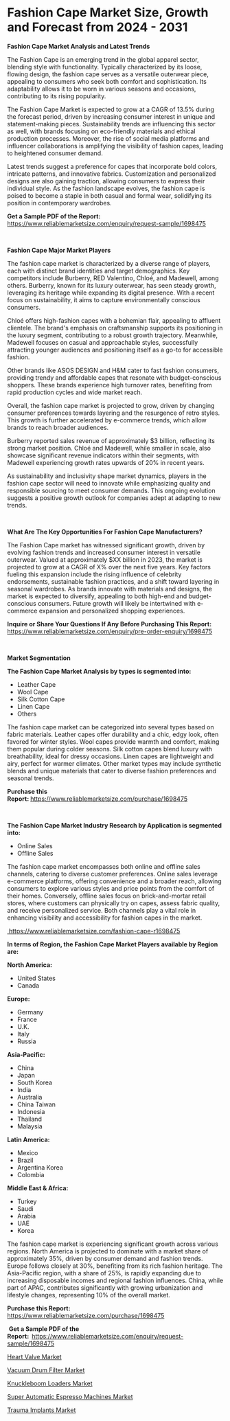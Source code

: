 <p><h1>Fashion Cape Market Size, Growth and Forecast from 2024 - 2031</h1></p><p><strong>Fashion Cape Market Analysis and Latest Trends</strong></p>
<p><p>The Fashion Cape is an emerging trend in the global apparel sector, blending style with functionality. Typically characterized by its loose, flowing design, the fashion cape serves as a versatile outerwear piece, appealing to consumers who seek both comfort and sophistication. Its adaptability allows it to be worn in various seasons and occasions, contributing to its rising popularity.</p><p>The Fashion Cape Market is expected to grow at a CAGR of 13.5% during the forecast period, driven by increasing consumer interest in unique and statement-making pieces. Sustainability trends are influencing this sector as well, with brands focusing on eco-friendly materials and ethical production processes. Moreover, the rise of social media platforms and influencer collaborations is amplifying the visibility of fashion capes, leading to heightened consumer demand.</p><p>Latest trends suggest a preference for capes that incorporate bold colors, intricate patterns, and innovative fabrics. Customization and personalized designs are also gaining traction, allowing consumers to express their individual style. As the fashion landscape evolves, the fashion cape is poised to become a staple in both casual and formal wear, solidifying its position in contemporary wardrobes.</p></p>
<p><strong>Get a Sample PDF of the Report:&nbsp;</strong> <a href="https://www.reliablemarketsize.com/enquiry/request-sample/1698475?utm_campaign=1140&utm_medium=2&utm_source=Github&utm_content=ia&utm_term=20102024&utm_id=fashion-cape">https://www.reliablemarketsize.com/enquiry/request-sample/1698475</a></p>
<p>&nbsp;</p>
<p><strong>Fashion Cape Major Market Players</strong></p>
<p><p>The fashion cape market is characterized by a diverse range of players, each with distinct brand identities and target demographics. Key competitors include Burberry, RED Valentino, Chloé, and Madewell, among others. Burberry, known for its luxury outerwear, has seen steady growth, leveraging its heritage while expanding its digital presence. With a recent focus on sustainability, it aims to capture environmentally conscious consumers.</p><p>Chloé offers high-fashion capes with a bohemian flair, appealing to affluent clientele. The brand's emphasis on craftsmanship supports its positioning in the luxury segment, contributing to a robust growth trajectory. Meanwhile, Madewell focuses on casual and approachable styles, successfully attracting younger audiences and positioning itself as a go-to for accessible fashion.</p><p>Other brands like ASOS DESIGN and H&M cater to fast fashion consumers, providing trendy and affordable capes that resonate with budget-conscious shoppers. These brands experience high turnover rates, benefiting from rapid production cycles and wide market reach.</p><p>Overall, the fashion cape market is projected to grow, driven by changing consumer preferences towards layering and the resurgence of retro styles. This growth is further accelerated by e-commerce trends, which allow brands to reach broader audiences. </p><p>Burberry reported sales revenue of approximately $3 billion, reflecting its strong market position. Chloé and Madewell, while smaller in scale, also showcase significant revenue indicators within their segments, with Madewell experiencing growth rates upwards of 20% in recent years.</p><p>As sustainability and inclusivity shape market dynamics, players in the fashion cape sector will need to innovate while emphasizing quality and responsible sourcing to meet consumer demands. This ongoing evolution suggests a positive growth outlook for companies adept at adapting to new trends.</p></p>
<p>&nbsp;</p>
<p><strong>What Are The Key Opportunities For Fashion Cape Manufacturers?</strong></p>
<p><p>The Fashion Cape market has witnessed significant growth, driven by evolving fashion trends and increased consumer interest in versatile outerwear. Valued at approximately $XX billion in 2023, the market is projected to grow at a CAGR of X% over the next five years. Key factors fueling this expansion include the rising influence of celebrity endorsements, sustainable fashion practices, and a shift toward layering in seasonal wardrobes. As brands innovate with materials and designs, the market is expected to diversify, appealing to both high-end and budget-conscious consumers. Future growth will likely be intertwined with e-commerce expansion and personalized shopping experiences.</p></p>
<p><strong>Inquire or Share Your Questions If Any Before Purchasing This Report:</strong> <a href="https://www.reliablemarketsize.com/enquiry/pre-order-enquiry/1698475?utm_campaign=1140&utm_medium=2&utm_source=Github&utm_content=ia&utm_term=20102024&utm_id=fashion-cape">https://www.reliablemarketsize.com/enquiry/pre-order-enquiry/1698475</a></p>
<p>&nbsp;</p>
<p><strong>Market Segmentation</strong></p>
<p><strong>The Fashion Cape Market Analysis by types is segmented into:</strong></p>
<p><ul><li>Leather Cape</li><li>Wool Cape</li><li>Silk Cotton Cape</li><li>Linen Cape</li><li>Others</li></ul></p>
<p><p>The fashion cape market can be categorized into several types based on fabric materials. Leather capes offer durability and a chic, edgy look, often favored for winter styles. Wool capes provide warmth and comfort, making them popular during colder seasons. Silk cotton capes blend luxury with breathability, ideal for dressy occasions. Linen capes are lightweight and airy, perfect for warmer climates. Other market types may include synthetic blends and unique materials that cater to diverse fashion preferences and seasonal trends.</p></p>
<p><strong>Purchase this Report:&nbsp;</strong><a href="https://www.reliablemarketsize.com/purchase/1698475?utm_campaign=1140&utm_medium=2&utm_source=Github&utm_content=ia&utm_term=20102024&utm_id=fashion-cape">https://www.reliablemarketsize.com/purchase/1698475</a></p>
<p>&nbsp;</p>
<p><strong>The Fashion Cape Market Industry Research by Application is segmented into:</strong></p>
<p><ul><li>Online Sales</li><li>Offline Sales</li></ul></p>
<p><p>The fashion cape market encompasses both online and offline sales channels, catering to diverse customer preferences. Online sales leverage e-commerce platforms, offering convenience and a broader reach, allowing consumers to explore various styles and price points from the comfort of their homes. Conversely, offline sales focus on brick-and-mortar retail stores, where customers can physically try on capes, assess fabric quality, and receive personalized service. Both channels play a vital role in enhancing visibility and accessibility for fashion capes in the market.</p></p>
<p><a href="https://www.reliablemarketsize.com/fashion-cape-r1698475?utm_campaign=1140&utm_medium=2&utm_source=Github&utm_content=ia&utm_term=20102024&utm_id=fashion-cape">&nbsp;https://www.reliablemarketsize.com/fashion-cape-r1698475</a></p>
<p><strong>In terms of Region, the Fashion Cape Market Players available by Region are:</strong></p>
<p>
    <p> <strong> North America: </strong>
        <ul>
            <li>United States</li>
            <li>Canada</li>
        </ul>
        </p> 
    <p> <strong> Europe: </strong>
        <ul>
            <li>Germany</li>
            <li>France</li>
            <li>U.K.</li>
            <li>Italy</li>
            <li>Russia</li>
        </ul>
        </p> 
    <p> <strong> Asia-Pacific: </strong>
        <ul>
            <li>China</li>
            <li>Japan</li>
            <li>South Korea</li>
            <li>India</li>
            <li>Australia</li>
            <li>China Taiwan</li>
            <li>Indonesia</li>
            <li>Thailand</li>
            <li>Malaysia</li>
        </ul>
        </p> 
    <p> <strong> Latin America: </strong>
        <ul>
            <li>Mexico</li>
            <li>Brazil</li>
            <li>Argentina Korea</li>
            <li>Colombia</li>
        </ul>
        </p> 
    <p> <strong> Middle East & Africa: </strong>
        <ul>
            <li>Turkey</li>
            <li>Saudi</li>
            <li>Arabia</li>
            <li>UAE</li>
            <li>Korea</li>
        </ul>
    </p>
    </p>
<p><p>The fashion cape market is experiencing significant growth across various regions. North America is projected to dominate with a market share of approximately 35%, driven by consumer demand and fashion trends. Europe follows closely at 30%, benefiting from its rich fashion heritage. The Asia-Pacific region, with a share of 25%, is rapidly expanding due to increasing disposable incomes and regional fashion influences. China, while part of APAC, contributes significantly with growing urbanization and lifestyle changes, representing 10% of the overall market.</p></p>
<p><strong>Purchase this Report: </strong><a href="https://www.reliablemarketsize.com/purchase/1698475?utm_campaign=1140&utm_medium=2&utm_source=Github&utm_content=ia&utm_term=20102024&utm_id=fashion-cape">https://www.reliablemarketsize.com/purchase/1698475</a></p>
<p>&nbsp;<strong>Get a Sample PDF of the Report:&nbsp;&nbsp;</strong><a href="https://www.reliablemarketsize.com/enquiry/request-sample/1698475?utm_campaign=1140&utm_medium=2&utm_source=Github&utm_content=ia&utm_term=20102024&utm_id=fashion-cape">https://www.reliablemarketsize.com/enquiry/request-sample/1698475</a></p>
<p><strong></strong></p>
<p><p><a href="https://www.linkedin.com/pulse/regulatory-landscape-its-influence-global-heart-valve-market-lvpyc?utm_campaign=1140&utm_medium=2&utm_source=Github&utm_content=ia&utm_term=20102024&utm_id=fashion-cape">Heart Valve Market</a></p><p><a href="https://issuu.com/reportprime-2/docs/vacuum-drum-filter-market-size-2030_fd06bcbe67df2f?utm_campaign=1140&utm_medium=2&utm_source=Github&utm_content=ia&utm_term=20102024&utm_id=fashion-cape">Vacuum Drum Filter Market</a></p><p><a href="https://issuu.com/reportprime-2/docs/knuckleboom-loaders-market-size-203_4a5afee53d1f2b?utm_campaign=1140&utm_medium=2&utm_source=Github&utm_content=ia&utm_term=20102024&utm_id=fashion-cape">Knuckleboom Loaders Market</a></p><p><a href="https://github.com/deshawnj39lau/Market-Research-Report-List-1/blob/main/super-automatic-espresso-machines-market.md?utm_campaign=1140&utm_medium=2&utm_source=Github&utm_content=ia&utm_term=20102024&utm_id=fashion-cape">Super Automatic Espresso Machines Market</a></p><p><a href="https://www.linkedin.com/pulse/emerging-trends-trauma-implants-market-detailed-overview-q6gvc?utm_campaign=1140&utm_medium=2&utm_source=Github&utm_content=ia&utm_term=20102024&utm_id=fashion-cape">Trauma Implants Market</a></p></p>
